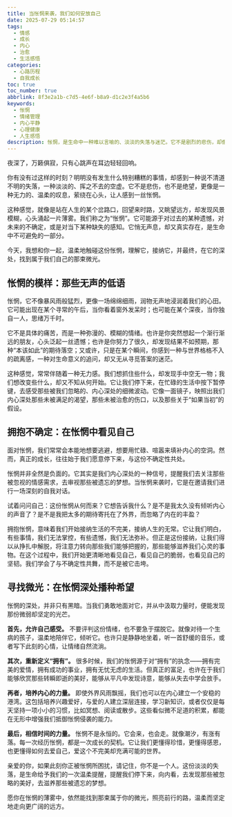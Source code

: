 ```yaml
---
title: 当怅惘来袭，我们如何安放自己
date: 2025-07-29 05:14:57
tags:
  - 情感
  - 成长
  - 内心
  - 治愈
  - 生活感悟
categories:
  - 心路历程
  - 自我成长
toc: true
toc_number: true
abbrlink: 8f3e2a1b-c7d5-4e6f-b8a9-d1c2e3f4a5b6
keywords:
  - 怅惘
  - 情绪管理
  - 内心平静
  - 心理健康
  - 人生感悟
description: 怅惘，是生命中一种难以言喻的、淡淡的失落与迷茫。它不是剧烈的悲伤，却像一片薄雾，悄无声息地笼罩心头。这篇文章将带你走进怅惘的深处，理解它的模样，学会如何温柔地拥抱它，并在那份不确定中，找到属于自己的微光与前行的力量。
---
```


夜深了，万籁俱寂，只有心跳声在耳边轻轻回响。

你有没有过这样的时刻？明明没有发生什么特别糟糕的事情，却感到一种说不清道不明的失落，一种淡淡的、挥之不去的空虚。它不是悲伤，也不是绝望，更像是一种无力的、温柔的叹息，萦绕在心头，让人感到一丝怅惘。

这种感觉，就像是站在人生的某个岔路口，回望来时路，又眺望远方，却发现风景模糊，心头涌起一片薄雾。我们称之为“怅惘”。它可能源于对过去的某种遗憾，对未来的不确定，或是对当下某种缺失的感知。它悄无声息，却又真实存在，是生命中不可避免的一部分。

今天，我想和你一起，温柔地触碰这份怅惘，理解它，接纳它，并最终，在它的深处，找到属于我们自己的那束微光。

## 怅惘的模样：那些无声的低语

怅惘，它不像暴风雨般猛烈，更像一场绵绵细雨，润物无声地浸润着我们的心田。它可能出现在某个寻常的午后，当你看着窗外发呆时；也可能在某个深夜，当你独自一人，思绪万千时。

它不是具体的痛苦，而是一种弥漫的、模糊的情绪。也许是你突然想起一个渐行渐远的朋友，心头泛起一丝遗憾；也许是你努力了很久，却发现结果不如预期，那种“本该如此”的期待落空；又或许，只是在某个瞬间，你感到一种与世界格格不入的疏离感，一种对生命意义的追问，却又无从寻觅答案的迷茫。

这种感觉，常常伴随着一种无力感。我们想抓住些什么，却发现手中空无一物；我们想改变些什么，却又不知从何开始。它让我们停下来，在忙碌的生活中按下暂停键，去感受那些被我们忽略的、内心深处的细微波动。它像一面镜子，映照出我们内心深处那些未被满足的渴望，那些未被治愈的伤口，以及那些关于“如果当初”的假设。

## 拥抱不确定：在怅惘中看见自己

面对怅惘，我们常常会本能地想要逃避，想要用忙碌、喧嚣来填补内心的空洞。然而，真正的成长，往往始于我们愿意停下来，与这份不确定性共处。

怅惘并非全然是负面的。它其实是我们内心深处的一种信号，提醒我们去关注那些被忽视的情感需求，去审视那些被遗忘的梦想。当怅惘来袭时，它是在邀请我们进行一场深刻的自我对话。

试着问问自己：这份怅惘从何而来？它想告诉我什么？是不是我太久没有倾听内心的声音了？是不是我把太多的期待寄托在了外界，而忽略了内在的丰盈？

拥抱怅惘，意味着我们开始接纳生活的不完美，接纳人生的无常。它让我们明白，有些事情，我们无法掌控，有些遗憾，我们无法弥补。但正是这份接纳，让我们得以从挣扎中解脱，将注意力转向那些我们能够把握的，那些能够滋养我们心灵的事物。在这个过程中，我们开始更清晰地看见自己，看见自己的脆弱，也看见自己的坚韧。我们学会了与不确定性共舞，而不是被它击垮。

## 寻找微光：在怅惘深处播种希望

怅惘的深处，并非只有黑暗。当我们勇敢地面对它，并从中汲取力量时，便能发现那份微弱却坚定的光芒。

**首先，允许自己感受。** 不要评判这份情绪，也不要急于摆脱它。就像对待一个生病的孩子，温柔地陪伴它，倾听它。也许只是静静地坐着，听一首舒缓的音乐，或者写下此刻的心情，让情绪自然流淌。

**其次，重新定义“拥有”。** 很多时候，我们的怅惘源于对“拥有”的执念——拥有完美的爱情，拥有成功的事业，拥有无忧无虑的生活。但真正的富足，也许在于我们能够欣赏那些转瞬即逝的美好，能够从平凡中发现诗意，能够从失去中学会放手。

**再者，培养内心的力量。** 即使外界风雨飘摇，我们也可以在内心建立一个安稳的港湾。这包括培养兴趣爱好，与爱的人建立深层连接，学习新知识，或者仅仅是每天坚持一项小小的习惯，比如冥想、阅读或散步。这些看似微不足道的积累，都能在无形中增强我们抵御怅惘侵袭的能力。

**最后，相信时间的力量。** 怅惘不是永恒的。它会来，也会走。就像潮汐，有涨有落。每一次经历怅惘，都是一次成长的契机。它让我们更懂得珍惜，更懂得感恩，也更懂得如何去爱自己，爱这个不完美却充满可能的世界。

亲爱的你，如果此刻你正被怅惘所困扰，请记住，你不是一个人。这份淡淡的失落，是生命给予我们的一次温柔提醒，提醒我们停下来，向内看，去发现那些被忽略的美好，去滋养那些被遗忘的梦想。

愿你在怅惘的薄雾中，依然能找到那束属于你的微光，照亮前行的路，温柔而坚定地走向更广阔的远方。